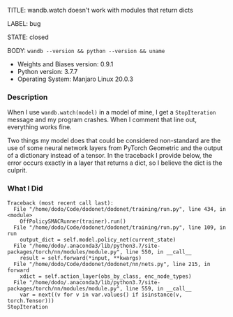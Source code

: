 TITLE:
wandb.watch doesn't work with modules that return dicts

LABEL:
bug

STATE:
closed

BODY:
`wandb --version && python --version && uname`

* Weights and Biases version: 0.9.1
* Python version: 3.7.7
* Operating System: Manjaro Linux 20.0.3

### Description

When I use `wandb.watch(model)` in a model of mine, I get a `StopIteration` message and my program crashes. When I comment that line out, everything works fine.

Two things my model does that could be considered non-standard are the use of some neural network layers from PyTorch Geometric and the output of a dictionary instead of a tensor. In the traceback I provide below, the error occurs exactly in a layer that returns a dict, so I believe the dict is the culprit.

### What I Did

```
Traceback (most recent call last):
  File "/home/dodo/Code/dodonet/dodonet/training/run.py", line 434, in <module>
    OffPolicySMACRunner(trainer).run()
  File "/home/dodo/Code/dodonet/dodonet/training/run.py", line 109, in run
    output_dict = self.model.policy_net(current_state)
  File "/home/dodo/.anaconda3/lib/python3.7/site-packages/torch/nn/modules/module.py", line 550, in __call__
    result = self.forward(*input, **kwargs)
  File "/home/dodo/Code/dodonet/dodonet/nn/nets.py", line 215, in forward
    xdict = self.action_layer(obs_by_class, enc_node_types)
  File "/home/dodo/.anaconda3/lib/python3.7/site-packages/torch/nn/modules/module.py", line 559, in __call__
    var = next((v for v in var.values() if isinstance(v, torch.Tensor)))
StopIteration
```


